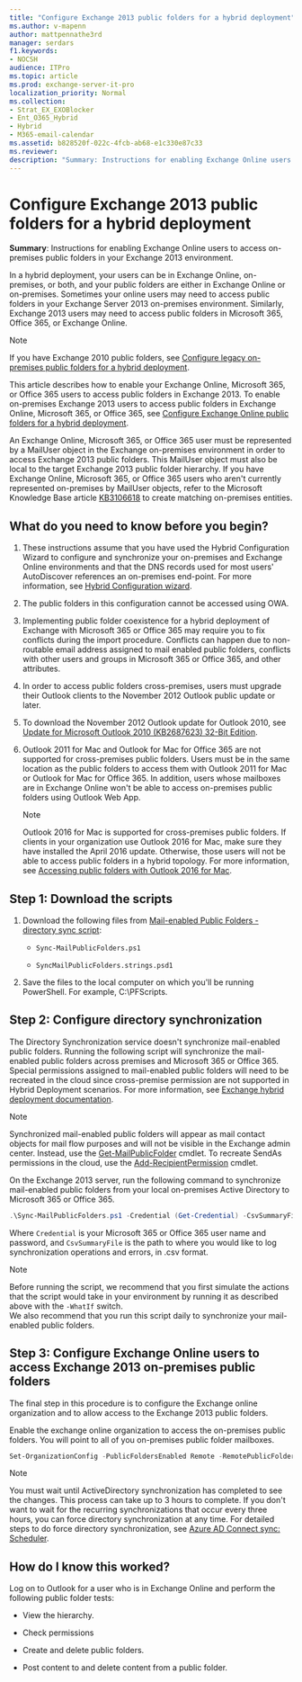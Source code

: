 ```yaml
---
title: "Configure Exchange 2013 public folders for a hybrid deployment"
ms.author: v-mapenn
author: mattpennathe3rd
manager: serdars
f1.keywords:
- NOCSH
audience: ITPro
ms.topic: article
ms.prod: exchange-server-it-pro
localization_priority: Normal
ms.collection:
- Strat_EX_EXOBlocker
- Ent_O365_Hybrid
- Hybrid
- M365-email-calendar
ms.assetid: b828520f-022c-4fcb-ab68-e1c330e87c33
ms.reviewer:
description: "Summary: Instructions for enabling Exchange Online users to access on-premises public folders in your Exchange 2013 environment."
---
```


# Configure Exchange 2013 public folders for a hybrid deployment

 **Summary**: Instructions for enabling Exchange Online users to access on-premises public folders in your Exchange 2013 environment.

In a hybrid deployment, your users can be in Exchange Online, on-premises, or both, and your public folders are either in Exchange Online or on-premises. Sometimes your online users may need to access public folders in your Exchange Server 2013 on-premises environment. Similarly, Exchange 2013 users may need to access public folders in Microsoft 365, Office 365, or Exchange Online.

> [!NOTE]
> If you have Exchange 2010 public folders, see [Configure legacy on-premises public folders for a hybrid deployment](set-up-legacy-hybrid-public-folders.md).

This article describes how to enable your Exchange Online, Microsoft 365, or Office 365 users to access public folders in Exchange 2013. To enable on-premises Exchange 2013 users to access public folders in Exchange Online, Microsoft 365, or Office 365, see [Configure Exchange Online public folders for a hybrid deployment](set-up-exo-hybrid-public-folders.md).

An Exchange Online, Microsoft 365, or Office 365 user must be represented by a MailUser object in the Exchange on-premises environment in order to access Exchange 2013 public folders. This MailUser object must also be local to the target Exchange 2013 public folder hierarchy. If you have Exchange Online, Microsoft 365, or Office 365 users who aren't currently represented on-premises by MailUser objects, refer to the Microsoft Knowledge Base article [KB3106618](https://support.microsoft.com/help/3106618) to create matching on-premises entities.

## What do you need to know before you begin?

1. These instructions assume that you have used the Hybrid Configuration Wizard to configure and synchronize your on-premises and Exchange Online environments and that the DNS records used for most users' AutoDiscover references an on-premises end-point. For more information, see [Hybrid Configuration wizard](../hybrid-configuration-wizard.md).

2. The public folders in this configuration cannot be accessed using OWA.

3. Implementing public folder coexistence for a hybrid deployment of Exchange with Microsoft 365 or Office 365 may require you to fix conflicts during the import procedure. Conflicts can happen due to non-routable email address assigned to mail enabled public folders, conflicts with other users and groups in Microsoft 365 or Office 365, and other attributes.

4. In order to access public folders cross-premises, users must upgrade their Outlook clients to the November 2012 Outlook public update or later.

5. To download the November 2012 Outlook update for Outlook 2010, see [Update for Microsoft Outlook 2010 (KB2687623) 32-Bit Edition](https://www.microsoft.com/download/details.aspx?id=35702).

6. Outlook 2011 for Mac and Outlook for Mac for Office 365 are not supported for cross-premises public folders. Users must be in the same location as the public folders to access them with Outlook 2011 for Mac or Outlook for Mac for Office 365. In addition, users whose mailboxes are in Exchange Online won't be able to access on-premises public folders using Outlook Web App.

    > [!NOTE]
    > Outlook 2016 for Mac is supported for cross-premises public folders. If clients in your organization use Outlook 2016 for Mac, make sure they have installed the April 2016 update. Otherwise, those users will not be able to access public folders in a hybrid topology. For more information, see [Accessing public folders with Outlook 2016 for Mac](https://docs.microsoft.com/exchange/collaboration-exo/public-folders/access-public-folders-with-outlook-2016-for-mac).

## Step 1: Download the scripts

1. Download the following files from [Mail-enabled Public Folders - directory sync script](https://www.microsoft.com/download/details.aspx?id=46381):

   - `Sync-MailPublicFolders.ps1`

   - `SyncMailPublicFolders.strings.psd1`

2. Save the files to the local computer on which you'll be running PowerShell. For example, C:\PFScripts.

## Step 2: Configure directory synchronization

The Directory Synchronization service doesn't synchronize mail-enabled public folders. Running the following script will synchronize the mail-enabled public folders across premises and Microsoft 365 or Office 365. Special permissions assigned to mail-enabled public folders will need to be recreated in the cloud since cross-premise permission are not supported in Hybrid Deployment scenarios. For more information, see [Exchange hybrid deployment documentation](../exchange-hybrid.md#exchange-hybrid-deployment-documentation).

> [!NOTE]
> Synchronized mail-enabled public folders will appear as mail contact objects for mail flow purposes and will not be visible in the Exchange admin center. Instead, use the [Get-MailPublicFolder](https://docs.microsoft.com/powershell/module/exchange/get-mailpublicfolder) cmdlet. To recreate SendAs permissions in the cloud, use the [Add-RecipientPermission](https://docs.microsoft.com/powershell/module/exchange/add-recipientpermission) cmdlet.

On the Exchange 2013 server, run the following command to synchronize mail-enabled public folders from your local on-premises Active Directory to Microsoft 365 or Office 365.

```PowerShell
.\Sync-MailPublicFolders.ps1 -Credential (Get-Credential) -CsvSummaryFile:sync_summary.csv
```

Where `Credential` is your Microsoft 365 or Office 365 user name and password, and `CsvSummaryFile` is the path to where you would like to log synchronization operations and errors, in .csv format.

> [!NOTE]
> Before running the script, we recommend that you first simulate the actions that the script would take in your environment by running it as described above with the `-WhatIf` switch. <br/> We also recommend that you run this script daily to synchronize your mail-enabled public folders.

## Step 3: Configure Exchange Online users to access Exchange 2013 on-premises public folders

The final step in this procedure is to configure the Exchange online organization and to allow access to the Exchange 2013 public folders.

Enable the exchange online organization to access the on-premises public folders. You will point to all of you on-premises public folder mailboxes.

```PowerShell
Set-OrganizationConfig -PublicFoldersEnabled Remote -RemotePublicFolderMailboxes PFMailbox1,PFMailbox2,PFMailbox3
```

> [!NOTE]
> You must wait until ActiveDirectory synchronization has completed to see the changes. This process can take up to 3 hours to complete. If you don't want to wait for the recurring synchronizations that occur every three hours, you can force directory synchronization at any time. For detailed steps to do force directory synchronization, see [Azure AD Connect sync: Scheduler](https://docs.microsoft.com/azure/active-directory/hybrid/how-to-connect-sync-feature-scheduler).

## How do I know this worked?

Log on to Outlook for a user who is in Exchange Online and perform the following public folder tests:

- View the hierarchy.

- Check permissions

- Create and delete public folders.

- Post content to and delete content from a public folder.
